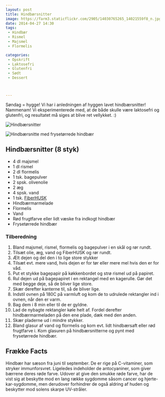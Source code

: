 ```yaml
---
layout: post
title: Hindbærsnitter
image: https://farm3.staticflickr.com/2905/14030765265_14021559f8_n.jpg
date: 2014-04-27 14:30
tags:
 - Hindbær
 - Rismel
 - Majsmel
 - Flormelis

categories:
 - Opskrift
 - Laktosefri
 - Glutenfri
 - Sødt
 - Dessert



---
```


Søndag = hygge! Vi har i anledningen af hyggen lavet hindbærsnitter! Nammenam! Vi eksperimenterede med, at de både skulle være laktosefri og glutenfri, og resultatet må siges at blive ret vellykket. :) 




![Hindbærsnitter](https://farm3.staticflickr.com/2905/14030765265_14021559f8_z.jpg)


![Hindbærsnitte med frysetørrede hindbær](https://farm6.staticflickr.com/5044/14007654216_3bd2f891d5_z.jpg)




## Hindbærsnitter (8 styk)
- 4 dl majsmel
- 1 dl rismel
- 2 dl flormelis
- 1 tsk. bagepulver
- 2 spsk. olivenolie
- 2 æg
- 4 spsk. vand
- 1 tsk. [FiberHUSK](www.husk.dk)
- Hindbærmarmelade
- Flormelis
- Vand
- Rød frugtfarve eller lidt væske fra indkogt hindbær
- Frysetørrede hindbær



### Tilberedning
1. Bland majsmel, rismel, flormelis og bagepulver i en skål og rør rundt.
2. Tilsæt olie, æg, vand og FiberHUSK og rør rundt.
3. Ælt dejen og del den i to lige store stykker
4. Tilsæt evt. mere vand, hvis dejen er for tør eller mere mel hvis den er for våd.
5. Put et stykke bagepapir på køkkenbordet og strø rismel ud på papiret. 
6. Rul dejen ud på bagepapiret i en rektangel med en kagerulle. Gør det med begge deje, så de bliver lige store.
7. Skær derefter kanterne til, så de bliver lige.
8. Indstil ovnen på 180C på varmluft og kom de to udrulede rektangler ind i ovnen, når den er varm.
9. Bag dem i 8 min eller til de er gyldne.
10. Lad de nybagte rektangler køle helt af. Fordel derefter hindbærmarmeladen på den ene plade, dæk med den anden.
11. Skær pladerne ud i mindre stykker.
12. Bland glasur af vand og flormelis og kom evt. lidt hindbærsaft eller rød frugtfarve i. Kom glasuren på hindbærsnitterne og pynt med frysetørrede hindbær.
















## Frække Facts
Hindbær har sæson fra juni til september. De er rige på C-vitaminer, som stryker immunforsvret. Ligeledes indeholder de antocyaniner, som giver bærrene deres røde farve. Udover at give den smukke røde farve, har de vist sig at beskytte mod en lang række sygdomme såsom cancer og hjerte-kar-sygdomme, men derudover forhindrer de også
aldring af huden og beskytter mod solens skarpe UV-stråler. 